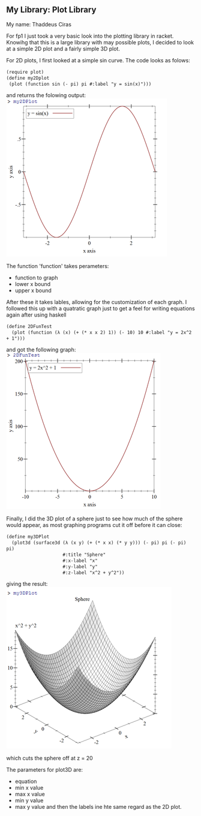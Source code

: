 ## My Library: Plot Library
My name: Thaddeus Ciras

For fp1 I just took a very basic look into the plotting library in racket.
Knowihg that this is a large library with may possible plots, I decided to
look at a simple 2D plot and a fairly simple 3D plot.

For 2D plots, I first looked at a simple sin curve.  The code looks as folows:
```racket
(require plot)
(define my2Dplot
 (plot (function sin (- pi) pi #:label "y = sin(x)")))
```
and returns the folowing output:
![sinPlot](2DPlot.png)

The function 'function' takes perameters:
* function to graph
* lower x bound
* upper x bound

After these it takes lables, allowing for the customization of each graph.
I followed this up with a quatratic graph just to get a feel for writing 
equations again after using haskell
```racket
(define 2DFunTest
  (plot (function (λ (x) (+ (* x x 2) 1)) (- 10) 10 #:label "y = 2x^2 + 1")))
```
and got the following graph:
![quadPlot](QuadPlot.png)

Finally, I did the 3D plot of a sphere just to see how much of the sphere
would appear, as most graphing programs cut it off before it can close:
```racket
(define my3DPlot
  (plot3d (surface3d (λ (x y) (+ (* x x) (* y y))) (- pi) pi (- pi) pi)
                     #:title "Sphere"
                     #:x-label "x"
                     #:y-label "y"
                     #:z-label "x^2 + y^2"))
```
giving the result:
![3DPlot](3DPlot.png)

which cuts the sphere off at z = 20

The parameters for plot3D are:
* equation
* min x value
* max x value
* min y value
* max y value
and then the labels ine hte same regard as the 2D plot.
